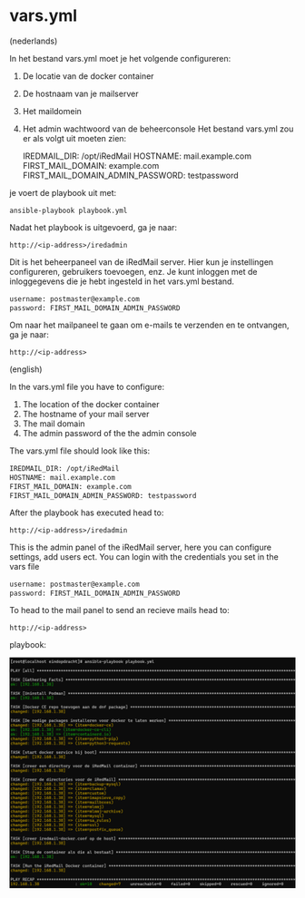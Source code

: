 # vars.yml

(nederlands)

In het bestand vars.yml moet je het volgende configureren:

1. De locatie van de docker container
2. De hostnaam van je mailserver
3. Het maildomein
4. Het admin wachtwoord van de beheerconsole
Het bestand vars.yml zou er als volgt uit moeten zien:

    IREDMAIL_DIR: /opt/iRedMail
    HOSTNAME: mail.example.com
    FIRST_MAIL_DOMAIN: example.com
    FIRST_MAIL_DOMAIN_ADMIN_PASSWORD: testpassword

je voert de playbook uit met:

    ansible-playbook playbook.yml

Nadat het playbook is uitgevoerd, ga je naar:

    http://<ip-address>/iredadmin

Dit is het beheerpaneel van de iRedMail server. Hier kun je instellingen configureren, gebruikers toevoegen, enz. Je kunt inloggen met de inloggegevens die je hebt ingesteld in het vars.yml bestand.

    username: postmaster@example.com
    password: FIRST_MAIL_DOMAIN_ADMIN_PASSWORD

Om naar het mailpaneel te gaan om e-mails te verzenden en te ontvangen, ga je naar:

    http://<ip-address>

(english)

In the vars.yml file you have to configure:
1. The location of the docker container
2. The hostname of your mail server
3. The mail domain
4. The admin password of the the admin console

The vars.yml file should look like this:

    IREDMAIL_DIR: /opt/iRedMail
    HOSTNAME: mail.example.com
    FIRST_MAIL_DOMAIN: example.com
    FIRST_MAIL_DOMAIN_ADMIN_PASSWORD: testpassword

After the playbook has executed head to:

    http://<ip-address>/iredadmin

This is the admin panel of the iRedMail server, here you can configure settings, add users ect.
You can login with the credentials you set in the vars file
    
    username: postmaster@example.com
    password: FIRST_MAIL_DOMAIN_ADMIN_PASSWORD


To head to the mail panel to send an recieve mails head to:

    http://<ip-address>


playbook:

![Alt text](playbook.png)







